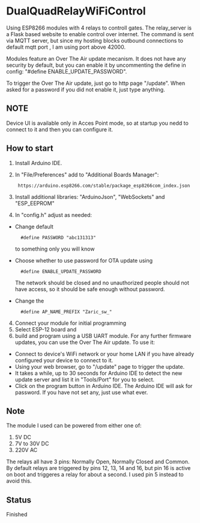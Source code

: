 # DualQuadRelayWiFiControl

Using ESP8266 modules with 4 relays to controll gates. The relay_server is a Flask based website to enable control over internet. The command is sent via MQTT server, but since my hosting blocks outbound connections to default mqtt port ,
I am using port above 42000.

Modules feature an Over The Air update mecanism. It does not have any security by default, but you can enable it by uncommenting the define in config: "#define ENABLE_UPDATE_PASSWORD".

To trigger the Over The Air update, just go to http page "/update". When asked for a password if you did not enable it, just type anything.

## NOTE

Device UI is available only in Acces Point mode, so at startup you nedd to connect to it and then you can configure it.

## How to start

1. Install Arduino IDE.
2. In "File/Preferences" add to "Additional Boards Manager":

        https://arduino.esp8266.com/stable/package_esp8266com_index.json


2. Install additional libraries: "ArduinoJson", "WebSockets" and "ESP_EEPROM"
3. In "config.h" adjust as needed:

- Change default 

        #define PASSWORD "abc131313" 
        
  to something only you will know
- Choose whether to use password for OTA update using 

        #define ENABLE_UPDATE_PASSWORD
        
  The network should be closed and no unauthorized people should not have access, so it should be safe enough without password.
- Change the 

        #define AP_NAME_PREFIX "Zaric_sw_"

4. Connect your module for initial programming
5. Select ESP-12 board and
6. build and program using a USB UART module. For any further firmware updates, you can use the Over The Air update. To use it:
- Connect to device's WiFi network or your home LAN if you have already configured your device to connect to it.
- Using your web browser, go to "/update" page to trigger the update.
- It takes a while, up to 30 seconds for Arduino IDE to detect the new update server and list it in "Tools/Port" for you to select. 
- Click on the program button in Arduino IDE. The Arduino IDE will ask for password. If you have not set any, just use what ever.

## Note

The module I used can be powered from either one of:
1. 5V DC
2. 7V to 30V DC
3. 220V AC

The relays all have 3 pins: Normally Open, Normally Closed and Common.
By default relays are triggered by pins 12, 13, 14 and 16, but pin 16 is active on boot and triggeres a relay for about a second. I used pin 5 instead to avoid this.

## Status
Finished